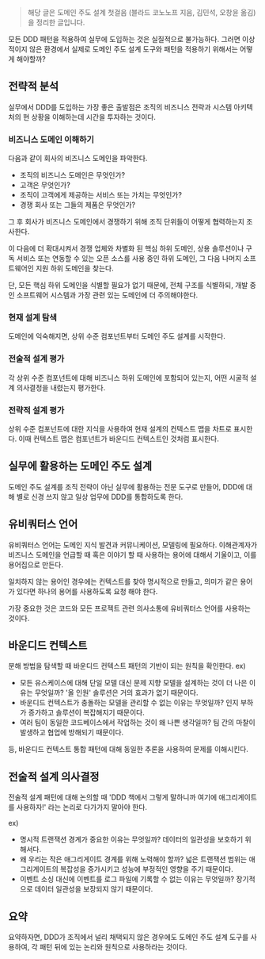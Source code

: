 > 해당 글은 도메인 주도 설계 첫걸음 (블라드 코노노프 지음, 김민석, 오창윤 옮김)을 정리한 글입니다.

모든 DDD 패턴을 적용하여 실무에 도입하는 것은 실질적으로 불가능하다. 그러면 이상적이지 않은 환경에서 실제로 도메인 주도 설계 도구와 패턴을 적용하기 위해서는 어떻게 해야할까?

## 전략적 분석
실무에서 DDD를 도입하는 가장 좋은 출발점은 조직의 비즈니스 전략과 시스템 아키텍처의 현 상황을 이해하는데 시간을 투자하는 것이다.

### 비즈니스 도메인 이해하기
다음과 같이 회사의 비즈니스 도메인을 파악한다.
- 조직의 비즈니스 도메인은 무엇인가?
- 고객은 무엇인가?
- 조직이 고객에게 제공하는 서비스 또는 가치는 무엇인가?
- 경쟁 회사 또는 그들의 제품은 무엇인가?

그 후 회사가 비즈니스 도메인에서 경쟁하기 위해 조직 단위들이 어떻게 협력하는지 조사한다.

이 다음에 더 확대시켜서 경쟁 업체와 차별화 된 핵심 하위 도메인, 상용 솔루션이나 구독 서비스 또는 연동할 수 있는 오픈 소스를 사용 중인 하위 도메인, 그 다음 나머지 소프트웨어인 지원 하위 도메인을 찾는다.

단, 모든 핵심 하위 도메인을 식별할 필요가 없기 때문에, 전체 구조를 식별하되, 개발 중인 소프트웨어 시스템과 가장 관련 있는 도메인에 더 주의해야한다.

### 현재 설계 탐색
도메인에 익숙해지면, 상위 수준 컴포넌트부터 도메인 주도 설계를 시작한다.

### 전술적 설계 평가
각 상위 수준 컴포넌트에 대해 비즈니스 하위 도메인에 포함되어 있는지, 어떤 시굴적 설계 의사결정을 내렸는지 평가한다.

### 전략적 설계 평가
상위 수준 컴포넌트에 대한 지식을 사용하여 현재 설계의 컨텍스트 맵을 차트로 표시한다. 이때 컨텍스트 맵은 컴포넌트가 바운디드 컨텍스트인 것처럼 표시한다.



## 실무에 활용하는 도메인 주도 설계
도메인 주도 설계를 조직 전략이 아닌 실무에 활용하는 전문 도구로 만들어, DDD에 대해 별로 신경 쓰지 않고 일상 업무에 DDD를 통합하도록 한다.

## 유비쿼터스 언어

유비쿼터스 언어는 도메인 지식 발견과 커뮤니케이션, 모델링에 필요하다. 이해관계자가 비즈니스 도메인을 언급할 때 혹은 이야기 할 때 사용하는 용어에 대해서 기울이고, 이를 용어집으로 만든다.

일치하지 않는 용어인 경우에는 컨텍스트를 찾아 명시적으로 만들고, 의미가 같은 용어가 있다면 하나의 용어를 사용하도록 요청 해야 한다.

가장 중요한 것은 코드와 모든 프로젝트 관련 의사소통에 유비쿼터스 언어를 사용하는 것이다.

## 바운디드 컨텍스트

분해 방법을 탐색할 때 바운디드 컨텍스트 패턴의 기반이 되는 원칙을 확인한다.
ex) 
- 모든 유스케이스에 대해 단일 모델 대신 문제 지향 모델을 설계하는 것이 더 나은 이유는 무엇일까? '올 인원' 솔루션은 거의 효과가 없기 때문이다.
- 바운디드 컨텍스트가 충돌하는 모델을 관리할 수 없는 이유는 무엇일까? 인지 부하가 증가하고 솔루션이 복잡해지기 때문이다.
- 여러 팀이 동일한 코드베이스에서 작업하는 것이 왜 나쁜 생각일까? 팀 간의 마찰이 발생하고 협업에 방해되기 때문이다.

등, 바운디드 컨텍스트 통합 패턴에 대해 동일한 추론을 사용하여 문제를 이해시킨다.

## 전술적 설계 의사결정

전술적 설계 패턴에 대해 논의할 때 'DDD 책에서 그렇게 말하니까 여기에 애그리게이트를 사용하자!' 라는 논리로 다가가지 말아야 한다.

ex)
- 명시적 트랜잭션 경계가 중요한 이유는 무엇일까? 데이터의 일관성을 보호하기 위해서다.
- 왜 우리는 작은 애그리게이트 경계를 위해 노력해야 할까? 넓은 트랜잭션 범위는 애그리게이트의 복잡성을 증가시키고 성능에 부정적인 영향을 주기 때문이다.
- 이벤트 소싱 대신에 이벤트를 로그 파일에 기록할 수 없는 이유는 무엇일까? 장기적으로 데이터 일관성을 보장되지 않기 때문이다.

## 요약
요약하자면, DDD가 조직에서 널리 채택되지 않은 경우에도 도메인 주도 설계 도구를 사용하여, 각 패턴 뒤에 있는 논리와 원칙으로 사용하라는 것이다.

